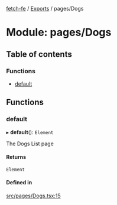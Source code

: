 [fetch-fe](../README.md) / [Exports](../modules.md) / pages/Dogs

# Module: pages/Dogs

## Table of contents

### Functions

- [default](pages_Dogs.md#default)

## Functions

### default

▸ **default**(): `Element`

The Dogs List page

#### Returns

`Element`

#### Defined in

[src/pages/Dogs.tsx:15](https://github.com/SimoneLazier/fetch-fe/blob/5933c5b/src/pages/Dogs.tsx#L15)
